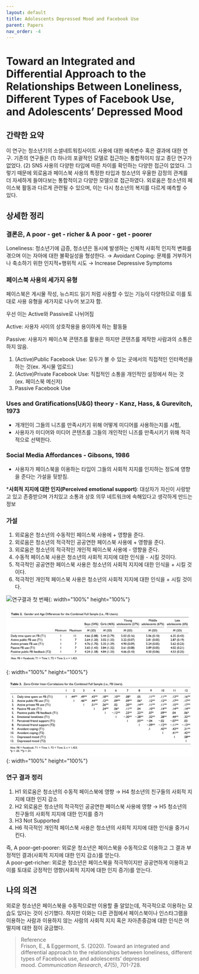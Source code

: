 ```yaml
---
layout: default
title: Adolescents Depressed Mood and Facebook Use
parent: Papers
nav_order: -4
---
```


# Toward an Integrated and Differential Approach to the Relationships Between Loneliness, Different Types of Facebook Use, and Adolescents’ Depressed Mood

## 간략한 요약

이 연구는 청소년기의 소셜네트워킹사이트 사용에 대한 예측변수 혹은 결과에 대한 연구.
기존의 연구들은 (1) 하나의 포괄적인 모델로 접근하는 통합적이지 않고 종단 연구가 없었다. (2) SNS 사용의 다양한 타입에 따른 차이를 확인하는 다양한 접근이 없었다.
그렇기 때문에 외로움과 페이스북 사용의 특정한 타입과 청소년의 우울한 감정의 관계를 더 자세하게 들여다보는 통합적이고 다양한 모델으로 접근하였다.
외로움은 청소년의 페이스북 활동과 다르게 관련될 수 있으며, 이는 다시 청소년의 복지를 다르게 예측할 수 있다.


  

## 상세한 정리

### 결론은, A poor - get - richer & A poor - get - poorer

Loneliness: 청소년기에 급증, 청소년은 동시에 발생하는 신체적 사회적 인지적 변화를 겪으며 이는 자아에 대한 불확실성을 형성한다. → Avoidant Coping: 문제를 거부하거나 축소하기 위한 인지적+행위적 시도 → Increase Depressive Symptoms

### 페이스북 사용의 세가지 유형

페이스북은 게시물 작성, 뉴스피드 읽기 처럼 사용할 수 있는 기능이 다양하므로 이를 토대로 사용 유형을 세가지로 나누어 보고자 함.

우선 이는 Active와 Passive로 나뉘어짐

Active: 사용자 사이의 상호작용을 용이하게 하는 활동들

Passive: 사용자가 페이스북 콘텐츠를 활용은 하지만 콘텐츠를 제작한 사람과의 소통은 하지 않음.

1.  (Active)Public Facebook Use: 모두가 볼 수 있는 곳에서의 직접적인 인터랙션을 하는 것(ex. 게시물 업로드)
2.  (Active)Private Facebook Use: 직접적인 소통을 개인적인 설정에서 하는 것(ex. 페이스북 메신저)
3.  Passive Facebook Use

### Uses and Gratifications(U&G) theory - Kanz, Hass, & Gurevitch, 1973

-   개개인이 그들의 니즈를 만족시키기 위해 어떻게 미디어를 사용하는지를 시험,
-   사용자가 미디어와 미디어 콘텐츠를 그들의 개인적인 니즈를 만족시키기 위해 적극적으로 선택한다.

### Social Media Affordances - Gibsons, 1986

-   사용자가 페이스북을 이용하는 타입이 그들의 사회적 지지를 인지하는 정도에 영향을 준다는 가설을 뒷받침.

***사회적 지지에 대한 인지(Perceived emotional support)**: 대상자가 자신이 사랑받고 있고 존중받으며 가치있고 소통과 상호 의무 네트워크에 속해있다고 생각하게 만드는 정보

### 가설

1.  외로움은 청소년의 수동적인 페이스북 사용에 + 영향을 준다.
2.  외로움은 청소년의 적극적인 공공연한 페이스북 사용에 + 영향을 준다.
3.  외로움은 청소년의 적극적인 개인적 페이스북 사용에 - 영향을 준다.
4.  수동적 페이스북 사용은 청소년의 사회적 지지에 대한 인식을 - 시킬 것이다.
5.  적극적인 공공연한 페이스북 사용은 청소년의 사회적 지지에 대한 인식을 + 시킬 것이다.
6.  적극적인 개인적 페이스북 사용은 청소년의 사회적 지지에 대한 인식을 + 시킬 것이다.


![연구결과 첫 번째](../../assets/assets/images/posts/20210320_DescriptiveStatistics.png){: width="100%" height="100%"} 

![연구결과 두 번째](../../assets/images/posts/20210320_GenderAndAgeDifferences.png){: width="100%" height="100%"} 

 ![연구결과 세 번째](../../assets/images/posts/20200320_Correlation.png){: width="100%" height="100%"} 

### 연구 결과 정리
1. H1 외로움은 청소년의 수동적 페이스북에 영향 → H4 청소년의 친구들의 사회적 지지에 대한 인지 감소
2. H2 외로움은 청소년의 적극적인 공공연한 페이스북 사용에 영향 → H5 청소년의 친구들의 사회적 지지에 대한 인지를 증가
3. H3 Not Supported
4. H6 적극적인 개인적 페이스북 사용은 청소년의 사회적 지지에 대한 인식을 중가시킨다.

 즉, A poor-get-poorer: 외로운 청소년은 페이스북을 수동적으로 이용하고 그 결과 부정적인 결과(사회적 지지에 대한 인지 감소)를 얻는다.<br>
A poor-get-richer: 외로운 청소년은 페이스북을 적극적이지만 공공연하게 이용하고 이를 토대로 긍정적인 영향(사회적 지지에 대한 인지 증가)를 얻는다.


## 나의 의견
외로운 청소년은 페이스북을 수동적으로만 이용할 줄 알았는데, 적극적으로 이용하는 모습도 있다는 것이 신기했다. 하지만 이와는 다른 관점에서 페이스북이나 인스타그램을 이용하는 사람과 이용하지 않는 사람의 사회적 지지 혹은 자아존중감에 대한 인식은 어떨지에 대한 점이 궁금했다.


> Reference<br>
> Frison, E., & Eggermont, S. (2020). Toward an integrated and differential approach to the relationships between loneliness, different types of Facebook use, and adolescents’ depressed mood. _Communication Research_, _47_(5), 701-728.
